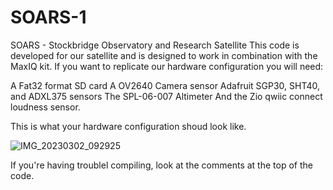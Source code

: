 # SOARS-1
SOARS - Stockbridge Observatory and Research Satellite
This code is developed for our satellite and is designed to work in combination with the MaxIQ kit. 
If you want to replicate our hardware configuration you will need:

A Fat32 format SD card
A OV2640 Camera sensor
Adafruit SGP30, SHT40, and ADXL375 sensors
The SPL-06-007 Altimeter
And the Zio qwiic connect loudness sensor.

This is what your hardware configuration shoud look like.

![IMG_20230302_092925](https://user-images.githubusercontent.com/22381811/222457183-e0a7a618-b7f8-472b-bdaa-a23c321e0c21.jpg)

If you're having troublel compiling, look at the comments at the top of the code.
